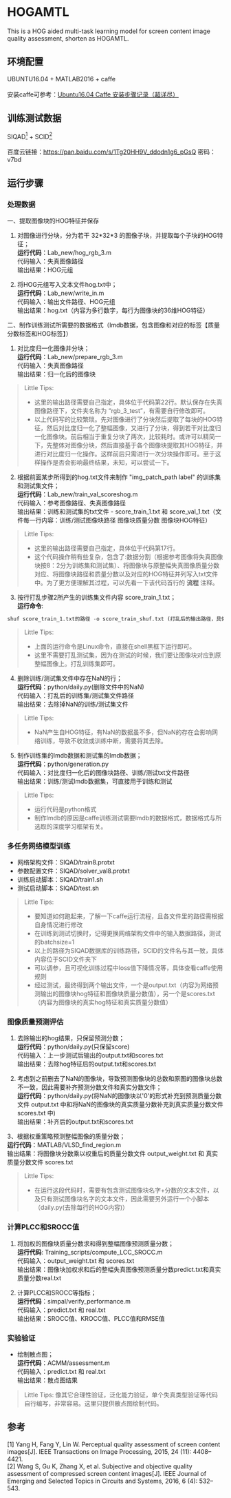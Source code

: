 # HOGAMTL
This is a HOG aided multi-task learning model for screen content image quality assessment, shorten as HOGAMTL.
## 环境配置
UBUNTU16.04 + MATLAB2016 + caffe</br>
</br>
安装caffe可参考：[Ubuntu16.04 Caffe 安装步骤记录（超详尽）](https://blog.csdn.net/yhaolpz/article/details/71375762)
## 训练测试数据
SIQAD[<sup>1</sup>](#SIQAD) + SCID[<sup>2</sup>](#SCID)</br>
</br>
百度云链接：https://pan.baidu.com/s/1Tg20HH9V_ddodn1g6_pGsQ
密码：v7bd
## 运行步骤
### 处理数据
一、提取图像块的HOG特征并保存</br>

1. 对图像进行分块，分为若干 32\*32\*3 的图像子块，并提取每个子块的HOG特征；</br>
__运行代码__：Lab_new/hog_rgb_3.m</br>
代码输入：失真图像路径</br>
输出结果：HOG元组

2. 将HOG元组写入文本文件hog.txt中；</br>
__运行代码__：Lab_new/write_in.m</br>
代码输入：输出文件路径、HOG元组</br>
输出结果：hog.txt（内容为多行数字，每行为图像块的36维HOG特征）

二、制作训练测试所需要的数据格式（lmdb数据，包含图像和对应的标签【质量分数标签和HOG标签】）</br>

1. 对比度归一化图像并分块；</br>
__运行代码__：Lab_new/prepare_rgb_3.m</br>
代码输入：失真图像路径</br>
输出结果：归一化后的图像块

>Little Tips:
>+ 这里的输出路径需要自己指定，具体位于代码第22行。默认保存在失真图像路径下，文件夹名称为 “rgb_3_test”，有需要自行修改即可。
>+ 以上代码写的比较繁琐。先对图像进行了分块然后提取了每块的HOG特征，然后对比度归一化了整幅图像，又进行了分块，得到若干对比度归一化图像块。前后相当于重复分块了两次，比较耗时。或许可以精简一下，先整体对图像分块，然后直接基于各个图像块提取其HOG特征，并进行对比度归一化操作。这样前后只需进行一次分块操作即可。至于这样操作是否会影响最终结果，未知，可以尝试一下。

2. 根据前面某步所得到的hog.txt文件来制作 "img_patch_path label" 的训练集和测试集文件；</br>
__运行代码__：Lab_new/train_val_scoreshog.m</br>
代码输入：参考图像路径、失真图像路径</br>
输出结果：训练和测试集的txt文件 - score_train_1.txt 和 score_val_1.txt（文件每一行内容：训练/测试图像块路径 图像块质量分数 图像块HOG特征）

>Little Tips:
>+ 这里的输出路径需要自己指定，具体位于代码第17行。
>+ 这个代码操作稍有些复杂，包含了:数据分割（根据参考图像将失真图像块按8：2分为训练集和测试集）、将图像块与原整幅失真图像质量分数对应、将图像块路径和质量分数以及对应的HOG特征并列写入txt文件中。为了更方便理解其过程，可以先看一下该代码首行的 __流程__ 注释。

3. 按行打乱步骤2所产生的训练集文件内容 score_train_1.txt；</br>
__运行命令__: </br>
```python
shuf score_train_1.txt的路径 -o score_train_shuf.txt (打乱后的输出路径，具体名称可自行指定)
```

>Little Tips:
>+ 上面的运行命令是Linux命令，直接在shell黑框下运行即可。
>+ 这里不需要打乱测试集，因为在测试的时候，我们要让图像块对应到原整幅图像上。打乱训练集即可。

4. 删除训练/测试集文件中存在NaN的行；</br>
__运行代码__：python/daily.py(删除文件中的NaN)</br>
代码输入：打乱后的训练集/测试集文件路径</br>
输出结果：去除掉NaN的训练/测试集文件</br>

>Little Tips:
>+ NaN产生自HOG特征，有NaN的数据虽不多，但NaN的存在会影响网络训练，导致不收敛或训练中断，需要将其去除。

5. 制作训练集的lmdb数据和测试集的lmdb数据；</br>
__运行代码__：python/generation.py</br>
代码输入：对比度归一化后的图像块路径、训练/测试txt文件路径</br>
输出结果：训练/测试lmdb数据集，可直接用于训练和测试

>Little Tips:
>+ 运行代码是python格式
>+ 制作lmdb的原因是caffe训练测试需要lmdb的数据格式，数据格式与所选取的深度学习框架有关。

### 多任务网络模型训练
+ 网络架构文件：SIQAD/train8.protxt
+ 参数配置文件：SIQAD/solver_val8.protxt
+ 训练启动脚本：SIQAD/train1.sh
+ 测试启动脚本：SIQAD/test.sh

>Little Tips:
>+ 要知道如何跑起来，了解一下caffe运行流程，且各文件里的路径需根据自身情况进行修改
>+ 在训练到测试切换时，记得更换网络架构文件中的输入数据路径，测试的batchsize=1
>+ 以上的路径为SIQAD数据库的训练路径，SCID的文件名与其一致，具体内容位于SCID文件夹下
>+ 可以调参，且可视化训练过程中loss值下降情况等，具体查看caffe使用规则
>+ 经过测试，最终得到两个输出文件，一个是output.txt（内容为网络预测输出的图像块hog特征和图像块质量分数值），另一个是scores.txt（内容为图像块的真实hog特征和真实质量分数值）

### 图像质量预测评估
1. 去除输出的hog结果，只保留预测分数；</br>
__运行代码__：python/daily.py(只保留score)</br>
代码输入：上一步测试后输出的output.txt和scores.txt</br>
输出结果：去除hog特征后的output.txt和scores.txt</br>

2. 考虑到之前删去了NaN的图像块，导致预测图像块的总数和原图的图像块总数不一致，因此需要补齐预测分数文件和真实分数文件；</br>
__运行代码__：python/daily.py(将NaN的图像块以'0'的形式补充到预测质量分数文件 output.txt 中和将NaN的图像块的真实质量分数补充到真实质量分数文件 scores.txt 中)</br>
输出结果：补齐后的output.txt和scores.txt

3、根据权重策略预测整幅图像的质量分数；</br>
__运行代码__：MATLAB/VLSD_find_region.m</br>
输出结果：将图像块分数乘以权重后的质量分数文件 output_weight.txt 和 真实质量分数文件 scores.txt

>Little Tips:
>+ 在运行这段代码时，需要有包含测试图像块名字+分数的文本文件，以及只有测试图像块名字的文本文件，因此需要另外运行一个小脚本（daily.py(去除每行的HOG内容)）

### 计算PLCC和SROCC值
1. 将加权的图像块质量分数求和得到整幅图像预测质量分数；</br>
__运行代码__: Training_scripts/compute_LCC_SROCC.m</br>
代码输入：output_weight.txt 和 scores.txt</br>
输出结果：图像块加权求和后的整幅失真图像预测质量分数predict.txt和真实质量分数real.txt

2. 计算PLCC和SROCC等指标；</br>
__运行代码__：simpal/verify_performance.m</br>
代码输入：predict.txt 和 real.txt</br>
输出结果：SROCC值、KROCC值、PLCC值和RMSE值

### 实验验证
+ 绘制散点图；</br>
__运行代码__：ACMM/assessment.m</br>
代码输入：predict.txt 和 real.txt</br>
输出结果：散点图结果

>Little Tips:
>像其它合理性验证，泛化能力验证，单个失真类型验证等代码自行编写，非常容易。这里只提供散点图绘制代码。

## 参考
<div id="SIQAD"></div>
[1] Yang H, Fang Y, Lin W. Perceptual quality assessment of screen content images[J]. IEEE Transactions on Image Processing, 2015, 24 (11): 4408–4421.
<div id="SCID"></div>
[2] Wang S, Gu K, Zhang X, et al. Subjective and objective quality assessment of compressed screen content images[J]. IEEE Journal of Emerging and Selected Topics in Circuits and Systems, 2016, 6 (4): 532–543.
